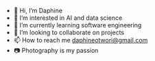 - 👋 Hi, I’m Daphine
- 👀 I’m interested in AI and data science
- 🌱 I’m currently learning software engineering
- 💞️ I’m looking to collaborate on projects
- 📫 How to reach me daphineotwori@gmail.com
- 📷 Photography is my passion

